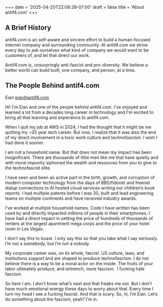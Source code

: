 +++
date = '2025-04-20T22:06:28-07:00'
draft = false
title = 'About antif4.com'
+++

## A Brief History

antif4.com is an self-aware and sincere effort to build a human-focused internet company and surrounding community. At antif4.com we strive every day to ask ourselves what kind of company we would want to be customers of, and let that direct our work. 

Antif4.com is, unsurpringly anti-fascist and pro-diversity. We believe a better world can build built, one company, and person, at a time. 

## The People Behind antif4.com

Eian
eian@antif4.com

Hi! I'm Eian and one of the people behind antif4.com. I've enjoyed and learned a lot from a decades long career in technology and I'm excited to bring all that learning and experience to antif4.com. 

When I quit my job at AWS in 2024, I had the thought that it might be me quitting my ~25  year tech career. But now, I realize that it was also the end of my direct involvement in a toxic work culture and technofascism. I wish I had done it sooner. 
 
I am not a household name. But that does not mean my impact has been insignificant. There are thousands of little men like me that have quietly and with moral impunity siphoned the wealth and resources from you to give to the technofascist elite. 
 
I have seen and been an active part in the birth, growth, and corruption of modern computer technology from the days of BBS/fidonet and freenet dialup connections to AI hosted cloud services writing our children’s book reports. I had multiple patents before I was 30, built and lead engineering teams on multiple continents and have received industry awards. 
 
I’ve worked at multiple household names. Code I have written has been used by and directly impacted millions of people in their smartphones. I have had a direct impact in setting the price of hundreds of thousands of renters at the largest apartment mega corps and the price of your hotel room in Las Vegas. 
 
I don’t say this to boast. I only say this so that you take what I say seriously. I’m not a somebody, but I’m not a nobody. 
 
My corporate career was, on its whole, fascist. US culture, laws, and institutions support and are shaped to produce technofascism. I do not believe there is a way to be a moral actor on the inside. The fruits of your labor ultimately produce, and entrench, more fascism.  I fucking hate fascism. 
 
So here I am. I don’t know what’s next and that freaks me out. But I don’t have much emotional energy these days to worry about that. Every time I turn my head I see a fucking fascist. And that is scary. So, hi, I’m Eian. Let’s do something about the fascism, yeah? I’m in.

